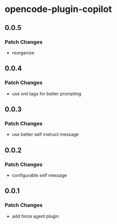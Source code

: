 # opencode-plugin-copilot

## 0.0.5

### Patch Changes

- reorganize

## 0.0.4

### Patch Changes

- use xml tags for better prompting

## 0.0.3

### Patch Changes

- use better self instruct message

## 0.0.2

### Patch Changes

- configurable self message

## 0.0.1

### Patch Changes

- add force agent plugin
